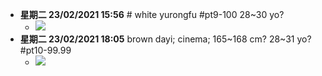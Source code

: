 - **星期二 23/02/2021 15:56** # white yurongfu #pt9-100   28~30 yo?
    - ![](https://firebasestorage.googleapis.com/v0/b/firescript-577a2.appspot.com/o/imgs%2Fapp%2FXELiu-NovaKG%2FUWNPuGFiFU.jpg?alt=media&token=801fdae3-2f23-464c-85ee-701828e56dfc)
- __星期二 23/02/2021 18:05__ brown dayi; cinema; 165~168 cm? 28~31 yo? #pt10-99.99
    - ![](https://firebasestorage.googleapis.com/v0/b/firescript-577a2.appspot.com/o/imgs%2Fapp%2FXELiu-NovaKG%2Fe5NaxVndlU.png?alt=media&token=23e917f9-ebf5-4584-95ff-9bf5b4e3cb46)
